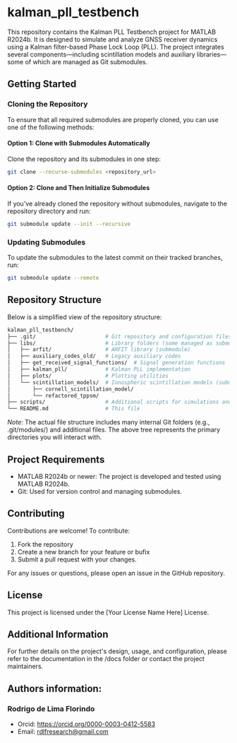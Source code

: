 # kalman_pll_testbench

This repository contains the Kalman PLL Testbench project for MATLAB R2024b. It is designed to simulate and analyze GNSS receiver dynamics using a Kalman filter-based Phase Lock Loop (PLL). The project integrates several components—including scintillation models and auxiliary libraries—some of which are managed as Git submodules.

## Getting Started

### Cloning the Repository

To ensure that all required submodules are properly cloned, you can use one of the following methods:

#### Option 1: Clone with Submodules Automatically

Clone the repository and its submodules in one step:

```bash
git clone --recurse-submodules <repository_url>
```

#### Option 2: Clone and Then Initialize Submodules
If you've already cloned the repository without submodules, navigate to the repository directory and run:

```bash
git submodule update --init --recursive
```

### Updating Submodules
To update the submodules to the latest commit on their tracked branches, run:

```bash
git submodule update --remote
```

## Repository Structure
Below is a simplified view of the repository structure:

```bash
kalman_pll_testbench/
├── .git/                      # Git repository and configuration files
├── libs/                      # Library folders (some managed as submodules)
│   ├── arfit/                 # ARFIT library (submodule)
│   ├── auxiliary_codes_old/   # Legacy auxiliary codes
│   ├── get_received_signal_functions/  # Signal generation functions
│   ├── kalman_pll/            # Kalman PLL implementation
│   ├── plots/                 # Plotting utilities
│   └── scintillation_models/  # Ionospheric scintillation models (submodules)
│       ├── cornell_scintillation_model/
│       └── refactored_tppsm/
├── scripts/                   # Additional scripts for simulations and tests
└── README.md                  # This file
```
*Note*: The actual file structure includes many internal Git folders (e.g., .git/modules/) and additional files. The above tree represents the primary directories you will interact with.

## Project Requirements
- MATLAB R2024b or newer: The project is developed and tested using MATLAB R2024b.
- Git: Used for version control and managing submodules.

## Contributing
Contributions are welcome! To contribute:

1. Fork the repository
2. Create a new branch for your feature or bufix
3. Submit a pull request with your changes.

For any issues or questions, please open an issue in the GitHub repository.

## License
This project is licensed under the [Your License Name Here] License.

## Additional Information
For further details on the project's design, usage, and configuration, please refer to the documentation in the /docs folder or contact the project maintainers.

## Authors information:

### Rodrigo de Lima Florindo
- Orcid: https://orcid.org/0000-0003-0412-5583
- Email: rdlfresearch@gmail.com


